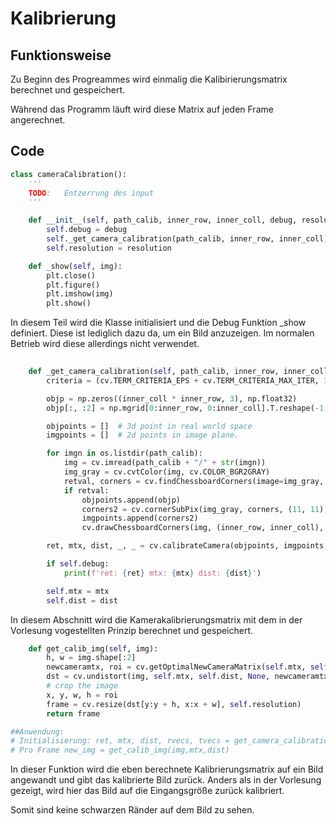 # Kalibrierung

## Funktionsweise

Zu Beginn des Progreammes wird einmalig die Kalibirierungsmatrix berechnet und gespeichert.

Während das Programm läuft wird diese Matrix auf jeden Frame angerechnet.

## Code

```python
class cameraCalibration():
    '''
    TODO:   Entzerrung des input
    '''

    def __init__(self, path_calib, inner_row, inner_coll, debug, resolution):
        self.debug = debug
        self._get_camera_calibration(path_calib, inner_row, inner_coll)
        self.resolution = resolution

    def _show(self, img):
        plt.close()
        plt.figure()
        plt.imshow(img)
        plt.show()
```

In diesem Teil wird die Klasse initialisiert und die Debug Funktion _show definiert. Diese ist lediglich dazu da, um ein Bild anzuzeigen. Im normalen Betrieb wird diese allerdings nicht verwendet. 

```python
        
    def _get_camera_calibration(self, path_calib, inner_row, inner_coll):
        criteria = (cv.TERM_CRITERIA_EPS + cv.TERM_CRITERIA_MAX_ITER, 30, 0.001)

        objp = np.zeros((inner_coll * inner_row, 3), np.float32)
        objp[:, :2] = np.mgrid[0:inner_row, 0:inner_coll].T.reshape(-1, 2)

        objpoints = []  # 3d point in real world space
        imgpoints = []  # 2d points in image plane.

        for imgn in os.listdir(path_calib):
            img = cv.imread(path_calib + "/" + str(imgn))
            img_gray = cv.cvtColor(img, cv.COLOR_BGR2GRAY)
            retval, corners = cv.findChessboardCorners(image=img_gray, patternSize=(inner_row, inner_coll), flags=None)
            if retval:
                objpoints.append(objp)
                corners2 = cv.cornerSubPix(img_gray, corners, (11, 11), (-1, -1), criteria)
                imgpoints.append(corners2)
                cv.drawChessboardCorners(img, (inner_row, inner_coll), corners2, retval)

        ret, mtx, dist, _, _ = cv.calibrateCamera(objpoints, imgpoints, img_gray.shape[::-1], None, None)

        if self.debug:
            print(f'ret: {ret} mtx: {mtx} dist: {dist}')

        self.mtx = mtx
        self.dist = dist
```
In diesem Abschnitt wird die Kamerakalibrierungsmatrix mit dem in der Vorlesung vogestellten Prinzip berechnet und gespeichert.



```python
    def get_calib_img(self, img):
        h, w = img.shape[:2]
        newcameramtx, roi = cv.getOptimalNewCameraMatrix(self.mtx, self.dist, (w, h), 1, (w, h))
        dst = cv.undistort(img, self.mtx, self.dist, None, newcameramtx)
        # crop the image
        x, y, w, h = roi
        frame = cv.resize(dst[y:y + h, x:x + w], self.resolution)
        return frame

##Anwendung:
# Initialisierung: ret, mtx, dist, rvecs, tvecs = get_camera_calibration(path_calib,inner_row,inner_coll)
# Pro Frame new_img = get_calib_img(img,mtx,dist)


```

In dieser Funktion wird die eben berechnete Kalibrierungsmatrix auf ein Bild angewandt und gibt das kalibrierte Bild zurück.
Anders als in der Vorlesung gezeigt, wird hier das Bild auf die Eingangsgröße zurück kalibriert.

Somit sind keine schwarzen Ränder auf dem Bild zu sehen.